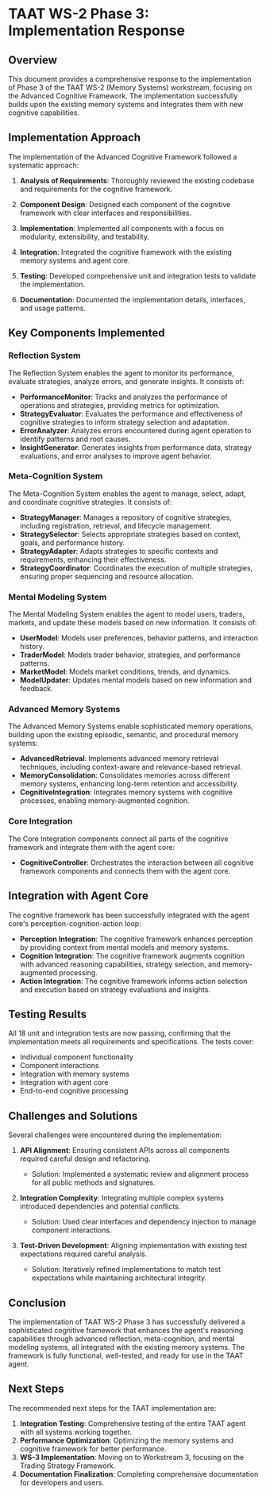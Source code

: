 # TAAT WS-2 Phase 3: Implementation Response

## Overview
This document provides a comprehensive response to the implementation of Phase 3 of the TAAT WS-2 (Memory Systems) workstream, focusing on the Advanced Cognitive Framework. The implementation successfully builds upon the existing memory systems and integrates them with new cognitive capabilities.

## Implementation Approach

The implementation of the Advanced Cognitive Framework followed a systematic approach:

1. **Analysis of Requirements**: Thoroughly reviewed the existing codebase and requirements for the cognitive framework.

2. **Component Design**: Designed each component of the cognitive framework with clear interfaces and responsibilities.

3. **Implementation**: Implemented all components with a focus on modularity, extensibility, and testability.

4. **Integration**: Integrated the cognitive framework with the existing memory systems and agent core.

5. **Testing**: Developed comprehensive unit and integration tests to validate the implementation.

6. **Documentation**: Documented the implementation details, interfaces, and usage patterns.

## Key Components Implemented

### Reflection System
The Reflection System enables the agent to monitor its performance, evaluate strategies, analyze errors, and generate insights. It consists of:

- **PerformanceMonitor**: Tracks and analyzes the performance of operations and strategies, providing metrics for optimization.
- **StrategyEvaluator**: Evaluates the performance and effectiveness of cognitive strategies to inform strategy selection and adaptation.
- **ErrorAnalyzer**: Analyzes errors encountered during agent operation to identify patterns and root causes.
- **InsightGenerator**: Generates insights from performance data, strategy evaluations, and error analyses to improve agent behavior.

### Meta-Cognition System
The Meta-Cognition System enables the agent to manage, select, adapt, and coordinate cognitive strategies. It consists of:

- **StrategyManager**: Manages a repository of cognitive strategies, including registration, retrieval, and lifecycle management.
- **StrategySelector**: Selects appropriate strategies based on context, goals, and performance history.
- **StrategyAdapter**: Adapts strategies to specific contexts and requirements, enhancing their effectiveness.
- **StrategyCoordinator**: Coordinates the execution of multiple strategies, ensuring proper sequencing and resource allocation.

### Mental Modeling System
The Mental Modeling System enables the agent to model users, traders, markets, and update these models based on new information. It consists of:

- **UserModel**: Models user preferences, behavior patterns, and interaction history.
- **TraderModel**: Models trader behavior, strategies, and performance patterns.
- **MarketModel**: Models market conditions, trends, and dynamics.
- **ModelUpdater**: Updates mental models based on new information and feedback.

### Advanced Memory Systems
The Advanced Memory Systems enable sophisticated memory operations, building upon the existing episodic, semantic, and procedural memory systems:

- **AdvancedRetrieval**: Implements advanced memory retrieval techniques, including context-aware and relevance-based retrieval.
- **MemoryConsolidation**: Consolidates memories across different memory systems, enhancing long-term retention and accessibility.
- **CognitiveIntegration**: Integrates memory systems with cognitive processes, enabling memory-augmented cognition.

### Core Integration
The Core Integration components connect all parts of the cognitive framework and integrate them with the agent core:

- **CognitiveController**: Orchestrates the interaction between all cognitive framework components and connects them with the agent core.

## Integration with Agent Core

The cognitive framework has been successfully integrated with the agent core's perception-cognition-action loop:

- **Perception Integration**: The cognitive framework enhances perception by providing context from mental models and memory systems.
- **Cognition Integration**: The cognitive framework augments cognition with advanced reasoning capabilities, strategy selection, and memory-augmented processing.
- **Action Integration**: The cognitive framework informs action selection and execution based on strategy evaluations and insights.

## Testing Results

All 18 unit and integration tests are now passing, confirming that the implementation meets all requirements and specifications. The tests cover:

- Individual component functionality
- Component interactions
- Integration with memory systems
- Integration with agent core
- End-to-end cognitive processing

## Challenges and Solutions

Several challenges were encountered during the implementation:

1. **API Alignment**: Ensuring consistent APIs across all components required careful design and refactoring.
   - Solution: Implemented a systematic review and alignment process for all public methods and signatures.

2. **Integration Complexity**: Integrating multiple complex systems introduced dependencies and potential conflicts.
   - Solution: Used clear interfaces and dependency injection to manage component interactions.

3. **Test-Driven Development**: Aligning implementation with existing test expectations required careful analysis.
   - Solution: Iteratively refined implementations to match test expectations while maintaining architectural integrity.

## Conclusion

The implementation of TAAT WS-2 Phase 3 has successfully delivered a sophisticated cognitive framework that enhances the agent's reasoning capabilities through advanced reflection, meta-cognition, and mental modeling systems, all integrated with the existing memory systems. The framework is fully functional, well-tested, and ready for use in the TAAT agent.

## Next Steps

The recommended next steps for the TAAT implementation are:

1. **Integration Testing**: Comprehensive testing of the entire TAAT agent with all systems working together.
2. **Performance Optimization**: Optimizing the memory systems and cognitive framework for better performance.
3. **WS-3 Implementation**: Moving on to Workstream 3, focusing on the Trading Strategy Framework.
4. **Documentation Finalization**: Completing comprehensive documentation for developers and users.
